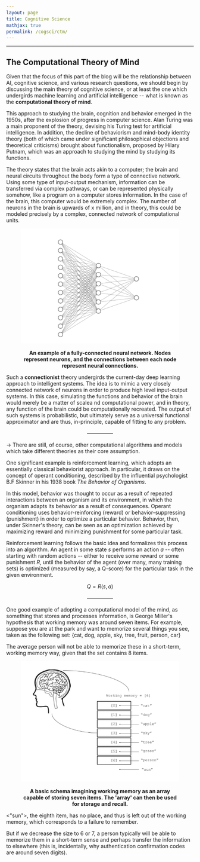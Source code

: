 ```yaml
---
layout: page
title: Cognitive Science
mathjax: true
permalink: /cogsci/ctm/
---
```


---

<style> blockquote{ margin: 1.3em 1.9em; border-left-style: solid; border-left-width: thick; border-left-color: lightgray; padding: 0.1em 1em; font-size: 16px; color: lightslategray; } </style>

## The Computational Theory of Mind

Given that the focus of this part of the blog will be the relationship between AI, cognitive science, and various research questions, we should begin by discussing the main theory of cognitive science, or at least the one which undergirds machine learning and artificial intelligence -- what is known as the **computational theory of mind**. 

This approach to studying the brain, cognition and behavior emerged in the 1950s, after the explosion of progress in computer science. Alan Turing was a main proponent of the theory, devising his Turing test for artificial intelligence. In addition, the decline of behaviorism and mind-body identity theory (both of which came under significant philosophical objections and theoretical criticisms) brought about functionalism, proposed by Hilary Putnam, which was an approach to studying the mind by studying its functions.

The theory states that the brain acts akin to a computer; the brain and neural circuits throughout the body form a type of connective network. Using some type of input-output mechanism, information can be transferred via complex pathways, or can be represented physically somehow, like a program on a computer stores information. In the case of the brain, this computer would be extremely complex. The number of neurons in the brain is upwards of x million, and in theory, this could be modeled precisely by a complex, connected network of computational units.

<figure>
  <p style="text-align:center;">
    <img src="/images/connectionism.png">
    <figcaption align = "center"><b><p style="font-size: 14px;">An example of a fully-connected neural network. Nodes represent neurons, and the connections between each node represent neural connections.</p></b></figcaption>
  </p>
</figure>

Such a **connectionist** theory undergirds the current-day deep learning approach to intelligent systems. The idea is to mimic a very closely connected network of neurons in order to produce high level input-output systems. In this case, simulating the functions and behavior of the brain would merely be a matter of scalea nd computational power, and in theory, any function of the brain could be computationally recreated. The output of such systems is probabilistic, but ultimately serve as a universal functional approximator and are thus, in-principle, capable of fitting to any problem.

<p style="text-align:center">—————</p>

$\longrightarrow$ There are still, of course, other computational algorithms and models which take different theories as their core assumption. 

One significant example is reinforcement learning, which adopts an essentially classical behaviorist approach. In particular, it draws on the concept of operant conditioning, described by the influential psychologist B.F Skinner in his 1938 book _The Behavior of Organisms_. 

In this model, behavior was thought to occur as a result of repeated interactions between an organism and its environment, in which the organism adapts its behavior as a result of consequences. Operant conditioning uses behavior-reinforcing (reward) or behavior-suppressing (punishment) in order to optimize a particular behavior. Behavior, then, under Skinner's theory, can be seen as an optimization achieved by maximizing reward and minimizing punishment for some particular task.

Reinforcement learning follows the basic idea and formalizes this process into an algorithm. An agent in some state $s$ performs an action $a$ -- often starting with random actions -- either to receive some reward or some punishment $R$, until the behavior of the agent (over many, many training sets) is optimized (measured by say, a Q-score) for the particular task in the given environment. 

$$ Q = R(s, a) $$

<p style="text-align:center">—————</p>

One good example of adopting a computational model of the mind, as something that stores and processes information, is George Miller's hypothesis that working memory was around seven items. For example, suppose you are at the park and want to memorize several things you see, taken as the following set:  $\text{\{cat, dog, apple, sky, tree, fruit, person, car\}}$

The average person will not be able to memorize these in a short-term, working memory way, given that the set contains 8 items. 


<figure>
  <p style="text-align:center;">
    <img src="/images/workingmemory1.png">
    <figcaption align = "center"><b><p style="font-size: 14px;">A basic schema imagining working memory as an array capable of storing seven items. The 'array' can then be used for storage and recall.</p></b></figcaption>
  </p>
</figure>

<"sun">, the eighth item, has no place, and thus is left out of the working memory, which corresponds to a failure to remember. 

But if we decrease the size to 6 or 7, a person typically will be able to memorize them in a short-term sense and perhaps transfer the information to elsewhere (this is, incidentally, why authentication confirmation codes are around seven digits).
